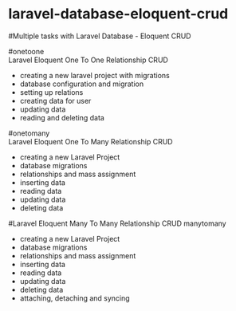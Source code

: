 # laravel-database-eloquent-crud
#Multiple tasks with Laravel Database - Eloquent CRUD


#onetoone  
Laravel Eloquent One To One Relationship CRUD

- creating a new laravel project with migrations
- database configuration and migration
- setting up relations
- creating data for user
- updating data
- reading and deleting data


#onetomany  
Laravel Eloquent One To Many Relationship CRUD

- creating a new Laravel Project
- database migrations
- relationships and mass assignment
- inserting data
- reading data
- updating data
- deleting data


#Laravel Eloquent Many To Many Relationship CRUD
manytomany  

- creating a new Laravel Project
- database migrations
- relationships and mass assignment
- inserting data
- reading data
- updating data
- deleting data
- attaching, detaching and syncing